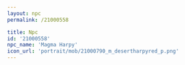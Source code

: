 ```yaml
---
layout: npc
permalink: /21000558

title: Npc
id: '21000558'
npc_name: 'Magma Harpy'
icon_url: 'portrait/mob/21000790_m_desertharpyred_p.png'
---
```

